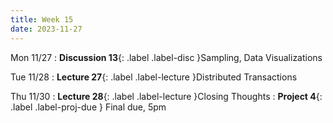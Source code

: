 ```yaml
---
title: Week 15
date: 2023-11-27
---
```


Mon 11/27
: **Discussion 13**{: .label .label-disc }Sampling, Data Visualizations

Tue 11/28
: **Lecture 27**{: .label .label-lecture }Distributed Transactions

Thu 11/30
: **Lecture 28**{: .label .label-lecture }Closing Thoughts
: **Project 4**{: .label .label-proj-due } Final due, 5pm

